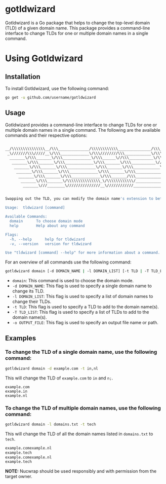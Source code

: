 # gotldwizard

Gotldwizard is a Go package that helps to change the top-level domain (TLD) of a given domain name. This package provides a command-line interface to change TLDs for one or multiple domain names in a single command.


# Using Gotldwizard

## Installation
To install Gotldwizard, use the following command:

```bash
go get -u github.com/username/gotldwizard
```

## Usage

Gotldwizard provides a command-line interface to change TLDs for one or multiple domain names in a single command. The following are the available commands and their respective options:

```bash

__/\\\\\\\\\\\\\\\__/\\\______________/\\\\\\\\\\\\_______________/\\\______________/\\\__/\\\\\\\\\\\__/\\\\\\\\\\\\\\\_____/\\\\\\\\\_______/\\\\\\\\\______/\\\\\\\\\\\\____        
 _\///////\\\/////__\/\\\_____________\/\\\////////\\\____________\/\\\_____________\/\\\_\/////\\\///__\////////////\\\____/\\\\\\\\\\\\\___/\\\///////\\\___\/\\\////////\\\__       
  _______\/\\\_______\/\\\_____________\/\\\______\//\\\___________\/\\\_____________\/\\\_____\/\\\_______________/\\\/____/\\\/////////\\\_\/\\\_____\/\\\___\/\\\______\//\\\_      
   _______\/\\\_______\/\\\_____________\/\\\_______\/\\\___________\//\\\____/\\\____/\\\______\/\\\_____________/\\\/_____\/\\\_______\/\\\_\/\\\\\\\\\\\/____\/\\\_______\/\\\_     
    _______\/\\\_______\/\\\_____________\/\\\_______\/\\\____________\//\\\__/\\\\\__/\\\_______\/\\\___________/\\\/_______\/\\\\\\\\\\\\\\\_\/\\\//////\\\____\/\\\_______\/\\\_    
     _______\/\\\_______\/\\\_____________\/\\\_______\/\\\_____________\//\\\/\\\/\\\/\\\________\/\\\_________/\\\/_________\/\\\/////////\\\_\/\\\____\//\\\___\/\\\_______\/\\\_   
      _______\/\\\_______\/\\\_____________\/\\\_______/\\\_______________\//\\\\\\//\\\\\_________\/\\\_______/\\\/___________\/\\\_______\/\\\_\/\\\_____\//\\\__\/\\\_______/\\\__  
       _______\/\\\_______\/\\\\\\\\\\\\\\\_\/\\\\\\\\\\\\/_________________\//\\\__\//\\\_______/\\\\\\\\\\\__/\\\\\\\\\\\\\\\_\/\\\_______\/\\\_\/\\\______\//\\\_\/\\\\\\\\\\\\/___ 
        _______\///________\///////////////__\////////////____________________\///____\///_______\///////////__\///////////////__\///________\///__\///________\///__\////////////_____

                                                                                                                                             By:- Ashwin (@90r1ll4)
Swapping out the TLD, you can modify the domain name's extension to better suit your needs.

Usage:  tldwizard [command]

Available Commands:
  domain      To choose domain mode
  help        Help about any command

Flags:
  -h, --help      help for tldwizard
  -v, --version   version for tldwizard

Use "tldwizard [command] --help" for more information about a command.
```

For an overview of all commands use the following command:

```bash
gotldwizard domain [-d DOMAIN_NAME | -l DOMAIN_LIST] [-t TLD | -T TLD_LIST] [-o OUTPUT_FILE]

```

- `domain`: This command is used to choose the domain mode.
- `-d DOMAIN_NAME`: This flag is used to specify a single domain name to change its TLD.
- `-l DOMAIN_LIST`: This flag is used to specify a list of domain names to change their TLDs.
- `-t TLD`: This flag is used to specify a TLD to add to the domain name(s).
- `-T TLD_LIST`: This flag is used to specify a list of TLDs to add to the domain name(s).
- `-o OUTPUT_FILE`: This flag is used to specify an output file name or path.

## Examples
### To change the TLD of a single domain name, use the following command:



```bash
gotldwizard domain -d example.com -t in,nl

```
This will change the TLD of `example.com` to `in` and `n;`.
```
example.com
example.in
example.nl
```
### To change the TLD of multiple domain names, use the following command:

```bash
gotldwizard domain -l domains.txt -t tech
```
This will change the TLD of all the domain names listed in `domains.txt` to `tech`.
```bash
example.comexample.nl
example.tech
example.comexample.nl
example.tech

```

**NOTE:** Nucwrap should be used responsibly and with permission from the target owner.